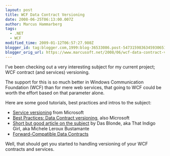 ```yaml
---
layout: post
title: WCF Data Contract Versioning
date: 2008-06-25T06:13:00.007Z
author: Marcus Hammarberg
tags:
  - .NET
  - WCF
modified_time: 2009-01-12T06:57:27.980Z
blogger_id: tag:blogger.com,1999:blog-36533086.post-5473159836345930651
blogger_orig_url: https://www.marcusoft.net/2008/06/wcf-data-contract-versioning.html
---
```


I've been checking out a very interesting subject for my current project; WCF contract (and services) versioning.

The support for this is so much better in Windows Communication Foundation (WCF) than for mere web services, that going to WCF could be worth the effort based on that parameter alone.

Here are some good tutorials, best practices and intros to the subject:

- [Service versioning](http://msdn.microsoft.com/en-us/library/ms731060.aspx) from Microsoft
- [Best Practices: Data Contract versioning](http://msdn.microsoft.com/en-us/library/ms733832.aspx), also Microsoft
- [Short but good article on the subject](http://www.dasblonde.net/PermaLink,guid,a0b48932-4b7d-4d7b-9886-e7d0764d8908.aspx) by Das Blonde, aka That Indigo Girl, aka Michele Leroux Bustamante
- [Forward-Compatible Data Contracts](http://msdn.microsoft.com/en-us/library/ms731083.aspx)

Well, that should get you started to handling versioning of your WCF contracts and services.
